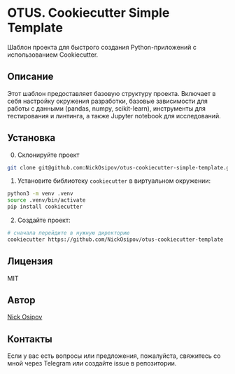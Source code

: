 # OTUS. Cookiecutter Simple Template

Шаблон проекта для быстрого создания Python-приложений с использованием Cookiecutter.

## Описание

Этот шаблон предоставляет базовую структуру проекта. 
Включает в себя настройку окружения разработки, 
базовые зависимости для работы с данными (pandas, numpy, scikit-learn), 
инструменты для тестирования и линтинга, а также Jupyter notebook для исследований.

## Установка

0. Склонируйте проект

```bash
git clone git@github.com:NickOsipov/otus-cookiecutter-simple-template.git
```

1. Установите библиотеку `cookiecutter` в виртуальном окружении:

```bash
python3 -m venv .venv
source .venv/bin/activate
pip install cookiecutter
```

2. Создайте проект:
```bash
# сначала перейдите в нужную директорию
cookiecutter https://github.com/NickOsipov/otus-cookiecutter-template
```

## Лицензия

MIT

## Автор

[Nick Osipov](https://t.me/NickOsipov)

## Контакты

Если у вас есть вопросы или предложения, пожалуйста, свяжитесь со мной через Telegram или создайте issue в репозитории.

